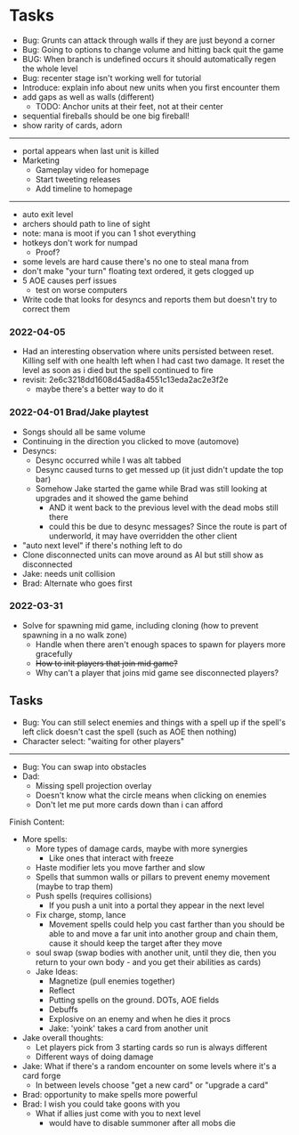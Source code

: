 # Tasks
- Bug: Grunts can attack through walls if they are just beyond a corner
- Bug: Going to options to change volume and hitting back quit the game
- BUG: When branch is undefined occurs it should automatically regen the whole level
- Bug: recenter stage isn't working well for tutorial
- Introduce: explain info about new units when you first encounter them
- add gaps as well as walls (different)
    - TODO: Anchor units at their feet, not at their center
- sequential fireballs should be one big fireball!
- show rarity of cards, adorn
---

- portal appears when last unit is killed
- Marketing
    - Gameplay video for homepage
    - Start tweeting releases
    - Add timeline to homepage

---
- auto exit level
- archers should path to line of sight
- note: mana is moot if you can 1 shot everything
- hotkeys don't work for numpad
    - Proof?
- some levels are hard cause there's no one to steal mana from
- don't make "your turn" floating text ordered, it gets clogged up
- 5 AOE causes perf issues
    - test on worse computers
- Write code that looks for desyncs and reports them but doesn't try to correct them
### 2022-04-05
- Had an interesting observation where units persisted between reset.  Killing self with one health left when I had cast two damage.
    It reset the level  as soon as i died but the spell continued to fire
- revisit: 2e6c3218dd1608d45ad8a4551c13eda2ac2e3f2e 
    - maybe there's a better way to do it
### 2022-04-01 Brad/Jake playtest
- Songs should all be same volume
- Continuing in the direction you clicked to move (automove)
- Desyncs:
    - Desync occurred while I was alt tabbed
    - Desync caused turns to get messed up (it just didn't update the top bar)
    - Somehow Jake started the game while Brad was still looking at upgrades and it showed the game behind
        - AND it went back to the previous level with the dead mobs still there
        - could this be due to desync messages? Since the route is part of underworld, it may have overridden the other client
- "auto next level" if there's nothing left to do
- Clone disconnected units can move around as AI but still show as disconnected
- Jake: needs unit collision
- Brad: Alternate who goes first

### 2022-03-31
- Solve for spawning mid game, including cloning (how to prevent spawning in a no walk zone)
    - Handle when there aren't enough spaces to spawn for players more gracefully
    - ~~How to init players that join mid game?~~
    - Why can't a player that joins mid game see disconnected players?
## Tasks
- Bug: You can still select enemies and things with a spell up if the spell's left click doesn't cast the spell (such as AOE then nothing)
- Character select: "waiting  for other players"
---
- Bug: You can swap into obstacles
- Dad:
    - Missing spell projection overlay
    - Doesn't know what the circle means when clicking on enemies
    - Don't let me put more cards down than i can afford

Finish Content:
- More spells:
    - More types of damage cards, maybe with more synergies
        - Like ones that interact with freeze
    - Haste modifier lets you move farther and slow
    - Spells that summon walls or pillars to prevent enemy movement (maybe to trap them)
    - Push spells (requires collisions)
        - If you push a unit into a portal they appear in the next level
    - Fix charge, stomp, lance
        - Movement spells could help you cast farther than you should be able to and move a far unit into another group and chain them, cause it should keep the target after they move
    - soul swap (swap bodies with another unit, until they die, then you return to your own body - and you get their abilities as cards)
    - Jake Ideas:
        - Magnetize (pull enemies together)
        - Reflect
        - Putting spells on the ground. DOTs, AOE fields
        - Debuffs
        - Explosive on an enemy and when he dies it procs
        - Jake: 'yoink' takes a card from another unit
- Jake overall thoughts:
    - Let players pick from 3 starting cards so run is always different
    - Different ways of doing damage
- Jake: What if there's a random encounter on some levels where it's a card forge
    - In between levels choose "get a new card" or "upgrade a card"
- Brad: opportunity to make spells more powerful
- Brad: I wish you could take goons with you
    - What if allies just come with you to next level
        - would have to disable summoner after all mobs die